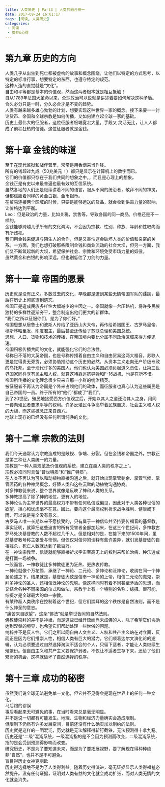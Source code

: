 ```yaml
---
title: 人类简史 | Part3 | 人类的融合统一
date: 2017-09-24 16:01:17
tags: [阅读, 人类简史]
categories: 
 - 阅读
 - 摘抄&心得
---
```

# 第九章 历史的方向
人类几乎从出生到死亡都被虚构的故事和概念围绕，让他们以特定的方式思考，以特定的标准行事，想要特定的东西，也遵守特定的规范。  
这种人造的直觉就是“文化”。  
自由和平等都是基本的价值观，然而这两者根本就是相互抵触！  
自从1789年法国大革命以来，全球政治可以说就是讲述着要如何解决这种矛盾。  
合久必分只是一时，分久必合才是不变的趋势。  
人类有越来越多雄心勃勃的计划，想要实现这种世界一家的概念。接下来要一一讨论货币、帝国和全球宗教是如何传播，又如何建立起全球一家的基础。  
历史上最伟大的征服者，这位征服者极端宽宏大量，手段又  灵活无比，让人人都成了前程狂热的信徒。这位征服者就是金钱。
# 第十章 金钱的味道
至于在现代监狱和战俘营里，常常是用香烟来当作钱。  
所有的钱超过九成（50兆美元！）都只是显示在计算机上的数字而已。  
它们的价值都只存在于我们共同的想象之中。，而且是心理上的想象。  
金钱正是有史以来最普遍也最有效的互信系统。  
虽然各地的人们还是继续讲着不同的语言，服从不同的统治者，敬拜不同的神灵，但都信服着同样的黄金白银、金币银币。  
在贸易连接两个区域的时候，只要是能够运送的货品，就会收到供需力量的影响，让价格达到平衡。  
Leo：但是政治的力量，比如关税，禁售等，导致各国的同一商品，价格还是不一样的。  
金钱能够跨越几乎所有的文化鸿沟，不会因为宗教、性别、种族、年龄和性取向而有所歧视。  
我们用金钱来促进与陌生人的合作，但是又害怕这会破坏人类的价值和亲密的关系。一方面，我们也想打破那些限制金钱和商业流动的社会大坝，但另一方面，我们又不断筑起新的大坝，希望保护社会、宗教和环境免受市场力量的奴役。  
虽然黄金和白银的影响深远，但也别低估了刀剑的力量。  
# 第十一章 帝国的愿景
历史就是没有正义。多数过去的文化，早晚都是遭到某些无情帝国军队的蹂躏，最后在历史上彻底遭到遗忘。  
帝国正是造成民族多样性大幅减少的主因之一。帝国就像一台压路机，将许多民族独特的多样性逐渐夯平，整合制造出他们更大的新群体。  
“我们之所以征服你们，是为了你们好。”  
帝国思想从居鲁士和波斯人传给了亚历山大大帝，再传给希腊国王、古罗马皇帝、穆斯林哈里发、印度君主，最后甚至还传给了苏联总理和美国总统。  
思想、人口、货物和技术的传播，在帝国境内要比分属不同政治区域来得方便迅速。  
帝国积极传播共同的文化，就能强化它们的合法性。  
号称日不落的大英帝国，也是号称传播着自由主义和自由贸易这两大福音。苏联人更是觉得责无旁贷，必须协助推动这个历史的必然，从资本主义走向无产阶级专政的乌托邦。至于现代许多的美国人，他们也认为美国必须负起道义责任，让第三世界国家同样享有民主和人权，就算这待靠巡航导弹和F-16战机，也是在所不惜。  
帝国所传播的文化理念很少只来自那一小群的统治精英。  
被征服者不再认为帝国是个外来占领他们的政体，而征服者也真心认为这些属民是自己帝国的一员。终于所有的“他们”都成了“我们”。  
到了20世纪，殖民地接受西方价值观之后，开始以其人之道还治其人之身，用同一套向殖民者要求平等的权利。许多反殖民斗争高举着民族自决、社会主义和人权的大旗，而这些概念正来自西方。  
地球上现存的已经没有任何所谓纯净的文化。  
# 第十二章 宗教的法则
我们今天通常认为宗教造成的是歧视、争端、分裂。但在金钱和帝国之外，宗教正是第三种让人类统一的力量。  
宗教是“一种人类规范及价值观的系统，建立在超人类的秩序之上”。  
宗教必须同时具备“普世特质”和“推广特质”。  
在人类不再认为可以和动植物直接沟通之后，就开始出现掌管剩余、掌管气候、掌管医药的各种神灵概念，好替人类和这些沉默的动植物沟通协商。  
对多神教徒来说，整个世界就像是反映了神和人类的关系。  
多神教提高了除了神的地位，更有人的地位。  
多神论认为主宰世界的最高权力不带有任何私信或偏见，因此对于人类各种世俗的欲望、担心和忧虑毫不在意。因此，要向这个最高权利祈求战争胜利、健康或下雨，可以说是完全没有意义。  
古罗马人唯一长期以来不愿接受的，只有属于一神信仰并坚持要传福音的基督教。  
事实证明，就算把这些迫害的所有受害者全部加起来，在这三个世纪间，多神教古罗马处决基督教的人数不超过几千人。但是相对的是，在接下来的1500年间，虽然基督教号称主张爱与怜悯，但仅仅对信仰的诠释有些许差异，就引发基督徒的自相残杀，死亡人数就达到了数百万。  
在一神论宗教里，信徒就能够直接祈求宇宙至高无上的权利来帮忙治病、种乐透或是打赢一场战争。  
一般而言，一神教徒比多神教徒更为狂热、更热衷传教。  
一神论就像个万花筒，承继了一神论、二元论、多神论和泛神论，收纳在同一个神圣论述之下。结果就是，基督徒大致是信奉一神论的上帝，相信二元论的魔鬼，崇拜多神论的圣人，还相信泛神论的鬼魂。像这样同时有着不同甚至矛盾的思想，而又结合各种不同来源的仪式和做法，宗教学上有一个特别的名称：综摄。很可能，综摄才是全球最大的单一宗教。  
有某种超人类秩序在控制着这个世纪，但它们崇拜的这个秩序是自然法则，而不是什么神圣的意志。  
“痛苦来自欲望”，这条“佛法”就是举世皆同的自然法则。  
佛教徒崇拜的并不是神祗，而是这些已经开悟而尚未成佛的人，除了希望它们协助达到涅槃的境界，也希望它们帮助处理一些世俗的问题。  
纳粹并不是反人性。它们之所以同自由人文主义、人权和共产主义站在对立面，反而正是因为它们推崇人性，相信人类有巨大的潜力。它们顺着达尔文演化论的逻辑，认为必须要通过自然选择淘汰不适合的个人，只留下适者，才能让人类继续生殖繁衍。但自由主义和共产主义要保护弱者，不仅让不适者生存下来，还给了他们繁衍的机会，这样就破坏了自然选择的秩序。  
# 第十三章 成功的秘密
虽然我们说全球无法避免单一文化，但它并不见得会是现在世界上的任何一种文化。  
马后炮的谬误  
事后看起来无可避免的事，在当时看来总是毫无明显。  
并不是说一切都有可能发生。地理、生物和经济力量确实会造成限制。  
但限制下仍然有许多发展空间，目前还没有什么确实加以制约的法则。  
历史就是这样的一团混沌，历史就是无法解释得斩钉截铁，无法预测得十拿九稳。  
历史还是“二级”混沌系统，一级混沌指的是不会因为预测而改变，二级混沌系统，指的是会受到预测得影响而改变。  
研究历史，不是为了要知道未来，而是为了要拓展视野，要了解现在得种种绝非“自然”，也并不是不可避免。  
盲目得历史女神克丽欧  
历史得选择绝不是为了人类得利益。随着历史得演进，毫无证据显示人类得福祉必然提升。没有任何证据，证明对人类有益的文化就会成功扩张，而对人类无情的文化就会消失。  
